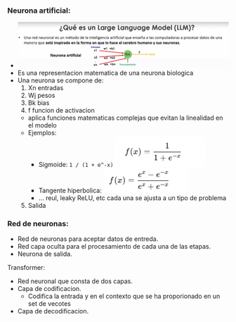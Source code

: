 ### Neurona artificial:
- ![Artificial neuron](./images/artificial-neuron.png)
- Es una representacion matematica de una neurona biologica
- Una neurona se compone de:
  1. Xn entradas
  2. Wj pesos 
  3. Bk bias
  4. f funcion de activacion
    - aplica funciones matematicas complejas que evitan la linealidad en el modelo
    - Ejemplos:
      - Sigmoide: `1 / (1 + e^-x)` ![Sigmoide](./images/fn-sigmoid.png)
      - Tangente hiperbolica:  ![Tangente hiperbolica](./images/fn-hyperbolic-tangent.png)
      - ... reul, leaky ReLU, etc cada una se ajusta a un tipo de problema
  5. Salida

### Red de neuronas:
- Red de neuronas para aceptar datos de entreda.
- Red capa oculta para el procesamiento de cada una de las etapas.
- Neurona de salida.

Transformer:
- Red neuronal que consta de dos capas.
- Capa de codificacion.
  - Codifica la entrada y en el contexto que se ha proporionado en un set de vecotes 
- Capa de decodificacion.